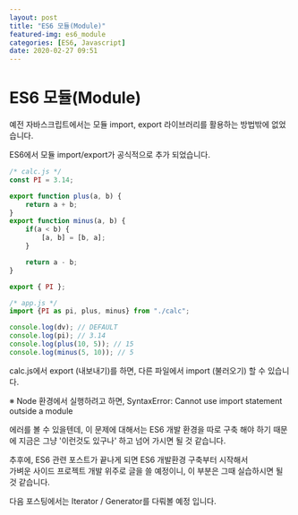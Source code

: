 ```yaml
---
layout: post
title: "ES6 모듈(Module)"
featured-img: es6_module
categories: [ES6, Javascript]
date: 2020-02-27 09:51
---
```


# ES6 모듈(Module)

예전 자바스크립트에서는 모듈 import, export 라이브러리를 활용하는 방법밖에 없었습니다.

ES6에서 모듈 import/export가 공식적으로 추가 되었습니다.

```javascript
/* calc.js */
const PI = 3.14;

export function plus(a, b) {
    return a + b;
}
export function minus(a, b) {
    if(a < b) {
        [a, b] = [b, a];
    }

    return a - b;
}

export { PI };

/* app.js */
import {PI as pi, plus, minus} from "./calc";

console.log(dv); // DEFAULT
console.log(pi); // 3.14
console.log(plus(10, 5)); // 15
console.log(minus(5, 10)); // 5
```

calc.js에서 export (내보내기)를 하면, 다른 파일에서 import (불러오기) 할 수 있습니다.

※ Node 환경에서 실행하려고 하면, SyntaxError: Cannot use import statement outside a module 


에러를 볼 수 있을텐데, 이 문제에 대해서는 ES6 개발 환경을 따로 구축 해야 하기 때문에 지금은 그냥 '이런것도 있구나' 하고 넘어 가시면 될 것 같습니다.

추후에, ES6 관련 포스트가 끝나게 되면 ES6 개발환경 구축부터 시작해서
<br>
가벼운 사이드 프로젝트 개발 위주로 글을 쓸 예정이니, 이 부분은 그때 실습하시면 될 것 같습니다.

다음 포스팅에서는 Iterator / Generator를 다뤄볼 예정 입니다.


